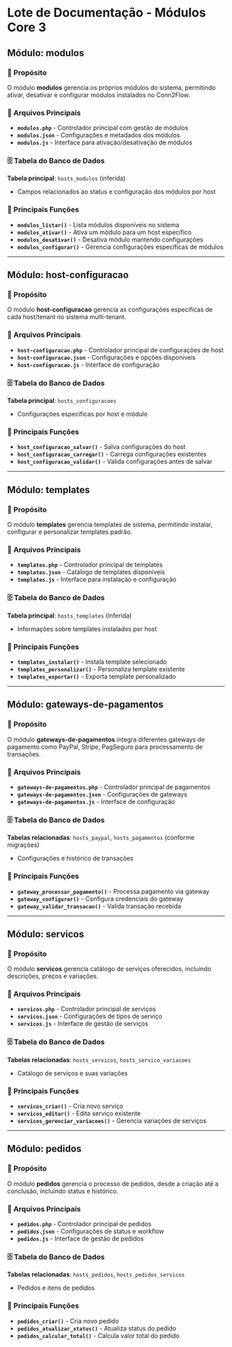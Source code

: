 # Lote de Documentação - Módulos Core 3

## Módulo: modulos

### 🎯 Propósito
O módulo **modulos** gerencia os próprios módulos do sistema, permitindo ativar, desativar e configurar módulos instalados no Conn2Flow.

### 📁 Arquivos Principais
- **`modulos.php`** - Controlador principal com gestão de módulos
- **`modulos.json`** - Configurações e metadados dos módulos
- **`modulos.js`** - Interface para ativação/desativação de módulos

### 🗄️ Tabela do Banco de Dados
**Tabela principal**: `hosts_modulos` (inferida)
- Campos relacionados ao status e configuração dos módulos por host

### 🔧 Principais Funções
- **`modulos_listar()`** - Lista módulos disponíveis no sistema
- **`modulos_ativar()`** - Ativa um módulo para um host específico
- **`modulos_desativar()`** - Desativa módulo mantendo configurações
- **`modulos_configurar()`** - Gerencia configurações específicas de módulos

---

## Módulo: host-configuracao

### 🎯 Propósito
O módulo **host-configuracao** gerencia as configurações específicas de cada host/tenant no sistema multi-tenant.

### 📁 Arquivos Principais
- **`host-configuracao.php`** - Controlador principal de configurações de host
- **`host-configuracao.json`** - Configurações e opções disponíveis
- **`host-configuracao.js`** - Interface de configuração

### 🗄️ Tabela do Banco de Dados
**Tabela principal**: `hosts_configuracoes`
- Configurações específicas por host e módulo

### 🔧 Principais Funções
- **`host_configuracao_salvar()`** - Salva configurações do host
- **`host_configuracao_carregar()`** - Carrega configurações existentes
- **`host_configuracao_validar()`** - Valida configurações antes de salvar

---

## Módulo: templates

### 🎯 Propósito
O módulo **templates** gerencia templates de sistema, permitindo instalar, configurar e personalizar templates padrão.

### 📁 Arquivos Principais
- **`templates.php`** - Controlador principal de templates
- **`templates.json`** - Catálogo de templates disponíveis
- **`templates.js`** - Interface para instalação e configuração

### 🗄️ Tabela do Banco de Dados
**Tabela principal**: `hosts_templates` (inferida)
- Informações sobre templates instalados por host

### 🔧 Principais Funções
- **`templates_instalar()`** - Instala template selecionado
- **`templates_personalizar()`** - Personaliza template existente
- **`templates_exportar()`** - Exporta template personalizado

---

## Módulo: gateways-de-pagamentos

### 🎯 Propósito
O módulo **gateways-de-pagamentos** integra diferentes gateways de pagamento como PayPal, Stripe, PagSeguro para processamento de transações.

### 📁 Arquivos Principais
- **`gateways-de-pagamentos.php`** - Controlador principal de pagamentos
- **`gateways-de-pagamentos.json`** - Configurações de gateways
- **`gateways-de-pagamentos.js`** - Interface de configuração

### 🗄️ Tabela do Banco de Dados
**Tabelas relacionadas**: `hosts_paypal`, `hosts_pagamentos` (conforme migrações)
- Configurações e histórico de transações

### 🔧 Principais Funções
- **`gateway_processar_pagamento()`** - Processa pagamento via gateway
- **`gateway_configurar()`** - Configura credenciais do gateway
- **`gateway_validar_transacao()`** - Valida transação recebida

---

## Módulo: servicos

### 🎯 Propósito
O módulo **servicos** gerencia catálogo de serviços oferecidos, incluindo descrições, preços e variações.

### 📁 Arquivos Principais
- **`servicos.php`** - Controlador principal de serviços
- **`servicos.json`** - Configurações de tipos de serviço
- **`servicos.js`** - Interface de gestão de serviços

### 🗄️ Tabela do Banco de Dados
**Tabelas relacionadas**: `hosts_servicos`, `hosts_servico_variacoes`
- Catálogo de serviços e suas variações

### 🔧 Principais Funções
- **`servicos_criar()`** - Cria novo serviço
- **`servicos_editar()`** - Edita serviço existente
- **`servicos_gerenciar_variacoes()`** - Gerencia variações de serviços

---

## Módulo: pedidos

### 🎯 Propósito
O módulo **pedidos** gerencia o processo de pedidos, desde a criação até a conclusão, incluindo status e histórico.

### 📁 Arquivos Principais
- **`pedidos.php`** - Controlador principal de pedidos
- **`pedidos.json`** - Configurações de status e workflow
- **`pedidos.js`** - Interface de gestão de pedidos

### 🗄️ Tabela do Banco de Dados
**Tabelas relacionadas**: `hosts_pedidos`, `hosts_pedidos_servicos`
- Pedidos e itens de pedidos

### 🔧 Principais Funções
- **`pedidos_criar()`** - Cria novo pedido
- **`pedidos_atualizar_status()`** - Atualiza status do pedido
- **`pedidos_calcular_total()`** - Calcula valor total do pedido
